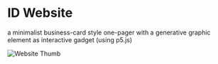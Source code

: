 # ID Website
a minimalist business-card style one-pager with a generative graphic element as interactive gadget (using p5.js)  
 
![Website Thumb](https://github.com/user-attachments/assets/c7d45cab-da59-4258-ba18-e2b5525db063)
